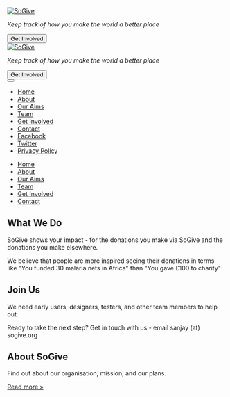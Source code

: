 <div class="home-bg">
    </div>
    <div class="jumbotron">
        <div class="col-md-12 hidden-xs hidden-sm">
            <div class="col-md-offset-2 col-md-8 text-center">
                <a href="http://sogive.org">
                    <img class="logo" alt="SoGive" src="img/logo.png">
                </a>
                <p class="sogive-lead-line">
                    <i>Keep track of how you make the world a better place</i>
                </p>
                <button class="btn-lg btn-getinvolved" id="getinvolvedbutton" href="#" role="button">Get Involved</button>
            </div>
            <div class="col-md-offset-4 col-md-4 divcontact-dropin text-center" style="display:none" id="getinvolved-div">
              <form id='mailing-list' action='https://sogive.soda.sh/forms-form.json' class='form-inline'>
                  <input type='hidden' name='mlist' value='company-news,product-news,marketing'>
                  <div class='form-group'>
                      <label class=''>Get email updates</label>           
                      <input class='form-control' type='email' name='email' placeholder='Your Email'>
                  </div>
                  <button class="btn btn-primary" type='submit'>Sign up</button>
              </form>
            </div>
        </div>
        <div class="col-md-12 visible-xs visible-sm">
            <div class="col-md-offset-2 col-md-8 text-center">
                <a href="http://sogive.org">
                    <img class="logo-sm" alt="SoGive" src="img/logo.png">
                </a>
                <p class="sogive-lead-line">
                    <i>Keep track of how you make the world a better place</i>
                </p>
                <button class="btn-lg btn-getinvolved" id="getinvolvedbutton" href="#" role="button">Get Involved</button>
            </div>
            <div class="col-md-offset-4 col-md-4 divcontact-dropin text-center" style="display:none" id="getinvolved-div">
              <form id='mailing-list' action='https://sogive.soda.sh/forms-form.json' class='form-inline'>
                  <input type='hidden' name='mlist' value='company-news,product-news,marketing'>
                  <div class='form-group'>
                      <label class=''>Get email updates</label>           
                      <input class='form-control' type='email' name='email' placeholder='Your Email'>
                  </div>
                  <button class="btn btn-primary" type='submit'>Sign up</button>
              </form>
            </div>
        </div>
    </div>
    <div class="white-bg container visible-xs visible-sm">
        <div class="white-bg navbar navbar-fixed-top">
            <div class="white-bg btn-group pull-right">
                <button type="button" class="btn btn-circle dropdown-toggle" data-toggle="dropdown" aria-haspopup="true" aria-expanded="false">
                    <span class="glyphicon glyphicon-menu-hamburger"></span>
                </button>
                <ul class="dropdown-menu">
                    <li>
                        <a href="index.html">Home</a>
                    </li>
                    <li>
                        <a href="about.html">About</a>
                    </li>
                    <li>
                        <a href="aims.html">Our Aims</a>
                    </li>
                    <li>
                        <a href="team.html">Team</a>
                    </li>
                    <li>
                        <a href="get-involved.html">Get Involved</a>
                    </li>
                    <li>
                        <a href="contact.html">Contact</a>
                    </li>
                    <li>
                        <a href="https://www.facebook.com/sogivecharity">Facebook</a>
                    </li>
                    <li>
                        <a href="https://twitter.com/sogivecharity">Twitter</a>
                    </li>
                    <li>
                        <a href="privacy-policy.html">Privacy Policy</a>
                    </li>
                </ul>
            </div>
        </div>
    </div>
    <div class="white-bg col-md-12">
    <div class="white-bg container hidden-xs hidden-sm">
        <nav class="navbar navbar-default" role="navigation">
            <div class="white-bg container">
                <div class="white-bg collapse navbar-collapse">
                    <ul class="nav navbar-nav">
                        <li><a href="index.html">Home</a></li>
                        <li><a href="about.html">About</a></li>
                        <li><a href="aims.html">Our Aims</a></li>
                        <li><a href="team.html">Team</a></li>
                        <li><a href="get-involved.html">Get Involved</a></li>
                        <li><a href="contact.html">Contact</a></li>
                    </ul>
                </div>
            </div>
        </nav>
    </div>
    </div>
<div class="container" id='page-part2'>
  <div class="row">
    <div class="col-md-4">
      <h2>What We Do</h2>
      <p>
      SoGive shows your impact - for the donations you make via SoGive and the donations you make elsewhere.
      </p>
      <p>
	We believe that people are more inspired seeing their donations in terms like "You funded 30 malaria nets in Africa" than "You gave £100 to charity"
	</p>
    </div><!-- ./what we do -->
    <div class="col-md-4">
    	<h2>Join Us</h2>
	<p>We need early users, designers, testers, and other team members to help out.</p>
    	<p>Ready to take the next step? Get in touch with us - email <span class='email' name='sanjay' domain='sogive.org'>sanjay (at) sogive.org</span></p>
   </div>
    <div class="col-md-4">    	
      	<h2>About SoGive</h2>
      	<p>Find out about our organisation, mission, and our plans.</p>
      	<p><a class="btn btn-default" href="about.html" role="button">Read more &raquo;</a></p>
    </div><!-- ./Values -->
  </div><!-- ./row -->	
</div><!-- ./page-part2 -->
</BODY>